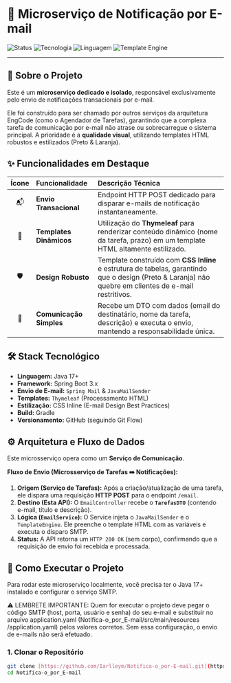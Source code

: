 # 📧 Microserviço de Notificação por E-mail

![Status](https://img.shields.io/badge/Status-Conclu%C3%ADdo-brightgreen?style=for-the-badge)
![Tecnologia](https://img.shields.io/badge/Spring%20Boot-3.x-blue?style=for-the-badge&logo=springboot)
![Linguagem](https://img.shields.io/badge/Java-17+-orange?style=for-the-badge&logo=java)
![Template Engine](https://img.shields.io/badge/Thymeleaf-Elegante-005F0F?style=for-the-badge&logo=thymeleaf)

---

## 🎯 Sobre o Projeto

Este é um **microserviço dedicado e isolado**, responsável exclusivamente pelo envio de notificações transacionais por e-mail.

Ele foi construído para ser chamado por outros serviços da arquitetura EngCode (como o Agendador de Tarefas), garantindo que a complexa tarefa de comunicação por e-mail não atrase ou sobrecarregue o sistema principal. A prioridade é a **qualidade visual**, utilizando templates HTML robustos e estilizados (Preto & Laranja).

## ✨ Funcionalidades em Destaque

| Ícone | Funcionalidade | Descrição Técnica |
| :---: | :--- | :--- |
| 📬 | **Envio Transacional** | Endpoint HTTP POST dedicado para disparar e-mails de notificação instantaneamente. |
| 🎨 | **Templates Dinâmicos** | Utilização do **Thymeleaf** para renderizar conteúdo dinâmico (nome da tarefa, prazo) em um template HTML altamente estilizado. |
| 🛡️ | **Design Robusto** | Template construído com **CSS Inline** e estrutura de tabelas, garantindo que o design (Preto & Laranja) não quebre em clientes de e-mail restritivos. |
| 🔗 | **Comunicação Simples** | Recebe um DTO com dados (email do destinatário, nome da tarefa, descrição) e executa o envio, mantendo a responsabilidade única. |

## 🛠️ Stack Tecnológico

* **Linguagem:** Java 17+
* **Framework:** Spring Boot 3.x
* **Envio de E-mail:** `Spring Mail` & `JavaMailSender`
* **Templates:** `Thymeleaf` (Processamento HTML)
* **Estilização:** CSS Inline (E-mail Design Best Practices)
* **Build:** Gradle
* **Versionamento:** GitHub (seguindo Git Flow)

## ⚙️ Arquitetura e Fluxo de Dados

Este microsserviço opera como um **Serviço de Comunicação**.

**Fluxo de Envio (Microsserviço de Tarefas ➡️ Notificações):**

1.  **Origem (Serviço de Tarefas):** Após a criação/atualização de uma tarefa, ele dispara uma requisição **HTTP POST** para o endpoint `/email`.
2.  **Destino (Esta API):** O `EmailController` recebe o **`TarefasDTO`** (contendo e-mail, título e descrição).
3.  **Lógica (`EmailService`):** O Service injeta o `JavaMailSender` e o `TemplateEngine`. Ele preenche o template HTML com as variáveis e executa o disparo SMTP.
4.  **Status:** A API retorna um `HTTP 200 OK` (sem corpo), confirmando que a requisição de envio foi recebida e processada.

## 🚀 Como Executar o Projeto

Para rodar este microserviço localmente, você precisa ter o Java 17+ instalado e configurar o serviço SMTP.

⚠️ LEMBRETE IMPORTANTE: Quem for executar o projeto deve pegar o código SMTP (host, porta, usuário e senha) do seu e-mail e substituir no arquivo application.yaml (Notifica-o_por_E-mail/src/main/resources
/application.yaml) pelos valores corretos. Sem essa configuração, o envio de e-mails não será efetuado.


### 1. Clonar o Repositório

```bash
git clone [https://github.com/Iarlleym/Notifica-o_por-E-mail.git](https://github.com/Iarlleym/Notifica-o_por-E-mail.git)
cd Notifica-o_por_E-mail
